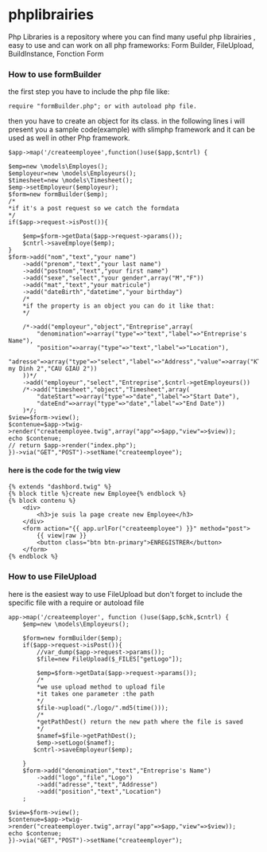 # phplibrairies
Php Libraries is a repository where you can find many useful php librairies , easy to use and can work on all php frameworks: Form Builder, FileUpload, BuildInstance, Fonction Form

### How to use formBuilder
the first step you have to include the php file like:

    require "formBuilder.php"; or with autoload php file.
    
then you have to create an object for its class.
in the following lines i will present you a sample code(example) with slimphp framework and it can be used as well in other Php framework.



    $app->map('/createemployee',function()use($app,$cntrl) {

    $emp=new \models\Employes();
    $employeur=new \models\Employeurs();
    $timesheet=new \models\Timesheet();
    $emp->setEmployeur($employeur);
    $form=new formBuilder($emp);
    /*
    *if it's a post request so we catch the formdata
    */
    if($app->request->isPost()){

        $emp=$form->getData($app->request->params());
        $cntrl->saveEmploye($emp);
    }
    $form->add("nom","text","your name")
        ->add("prenom","text","your last name")
        ->add("postnom","text","your first name")
        ->add("sexe","select","your gender",array("M","F"))
        ->add("mat","text","your matricule")
        ->add("dateBirth","datetime","your birthday")
        /*
        *if the property is an object you can do it like that:
        */
        
        /*->add("employeur","object","Entreprise",array(
            "denomination"=>array("type"=>"text","label"=>"Entreprise's Name"),
            "position"=>array("type"=>"text","label"=>"Location"),
            "adresse"=>array("type"=>"select","label"=>"Address","value"=>array("KTX my Dinh 2","CAU GIAU 2"))
        ))*/
        ->add("employeur","select","Entreprise",$cntrl->getEmployeurs())
        /*->add("timesheet","object","Timesheet",array(
            "dateStart"=>array("type"=>"date","label"=>"Start Date"),
            "dateEnd"=>array("type"=>"date","label"=>"End Date"))
        )*/;
    $view=$form->view();
    $contenue=$app->twig->render("createemployee.twig",array("app"=>$app,"view"=>$view));
    echo $contenue;
    // return $app->render("index.php");
    })->via("GET","POST")->setName("createemployee");
    
#### here is the code for the twig view

    {% extends "dashbord.twig" %}
    {% block title %}create new Employee{% endblock %}
    {% block contenu %}
        <div>
            <h3>je suis la page create new Employee</h3>
        </div>
        <form action="{{ app.urlFor("createemployee") }}" method="post">
            {{ view|raw }}
            <button class="btn btn-primary">ENREGISTRER</button>
        </form>
    {% endblock %}
    
    
### How to use FileUpload

here is the easiest way to use FileUpload but don't forget to include the specific file with a require or autoload file


    app->map('/createemployer', function ()use($app,$chk,$cntrl) {
        $emp=new \models\Employeurs();

        $form=new formBuilder($emp);
        if($app->request->isPost()){
            //var_dump($app->request->params());
            $file=new FileUpload($_FILES["getLogo"]);

            $emp=$form->getData($app->request->params());
            /*
            *we use upload method to upload file
            *it takes one parameter :the path 
            */
            $file->upload("./logo/".md5(time()));
            /*
            *getPathDest() return the new path where the file is saved
            */
            $namef=$file->getPathDest();
            $emp->setLogo($namef);
           $cntrl->saveEmployeur($emp);

        }
        $form->add("denomination","text","Entreprise's Name")
            ->add("logo","file","Logo")
            ->add("adresse","text","Addresse")
            ->add("position","text","Location")
        ;

    $view=$form->view();
    $contenue=$app->twig->render("createemployer.twig",array("app"=>$app,"view"=>$view));
    echo $contenue;
    })->via("GET","POST")->setName("createemployer");

